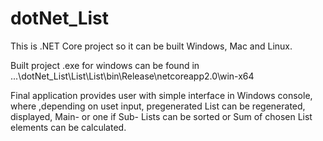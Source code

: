 # dotNet_List

This is .NET Core project so it can be built Windows, Mac and Linux.

Built project .exe for windows can be found in ...\dotNet_List\List\List\bin\Release\netcoreapp2.0\win-x64

Final application provides user with simple interface in Windows console, where ,depending on uset input, pregenerated List can be regenerated, displayed, Main- or one if Sub- Lists can be sorted or Sum of chosen List elements can be calculated.
